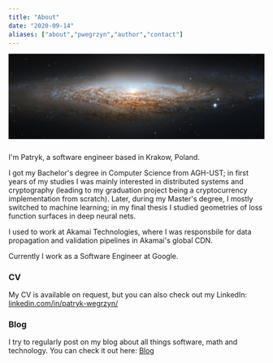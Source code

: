 ```yaml
---
title: "About"
date: "2020-09-14"
aliases: ["about","pwegrzyn","author","contact"]
---
```


![](/images/galaxy.jpg)
#####

I'm Patryk, a software engineer based in Krakow, Poland. 

I got my Bachelor's degree in Computer Science from AGH-UST; in first years of my studies I was mainly interested in distributed systems and cryptography (leading to my graduation project being a cryptocurrency implementation from scratch). Later, during my Master's degree, I mostly switched to machine learning; in my final thesis I studied geometries of loss function surfaces in deep neural nets.

I used to work at Akamai Technologies, where I was responsbile for data propagation and validation pipelines in Akamai's global CDN.

Currently I work as a Software Engineer at Google.

### CV

My CV is available on request, but you can also check out my LinkedIn: [linkedin.com/in/patryk-wegrzyn/](https://www.linkedin.com/in/patryk-wegrzyn/)

### Blog

I try to regularly post on my blog about all things software, math and technology. You can check it out here: [Blog](https://pwegrzyn.com/posts/)
